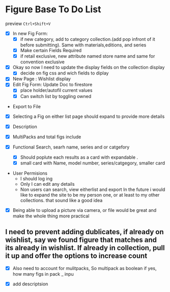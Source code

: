 # Figure Base To Do List



preview `Ctrl+Shift+V` 
-  [x] In new Fig Form:
    - [x]  if new category, add to category collection.(add pop infront of it before submitting). Same with materials,editions, and series
    -  [x] Make certain Fields Required
    -  [x] if retail exclusive, new attribute named store name and same for convention exclusive

-  [x] Okay so now I need to update the display fields on the collection display
    - [x] decide on fig css and wich fields to diplay
- [x] New Page : Wishlist display 
- [x]  Edit Fig Form: Update Doc to firestore
    -  [x] place holder/autofil current values
    -  [x] Can switch list by toggling owned
- Export to File
- [x] Selecting a Fig on either list page should expand to provide more details
- [x] Description
- [x] MultiPacks and total figs include

- [x] Functional Search, searh name, series and or catgefory
    - [x] Should poplute each results as a card with expandable . 
    - [x] small card with Name, model number, series/catgegory, smaller card                                                     
- User Permisions
    - I should log ing
    - Only I can edit any details
    - Non users can search, view eitherlist and export
In the future i would like to expand the site to be my person one, or at least to my other collections. that sound like a good idea

- [x] Being able to upload a picture via camera, or file would be great and make the whole thing more practical 

## I need to prevent adding dublicates, if already on wishlist, say we found figure that matches and its already in wishlist. If already in collection, pull it up and offer the options to increase count

 - [x] Also need to account for mulitpacks, So multipack as boolean if yes, how many figs in pack _ inpu

- [x] add descriptsion

